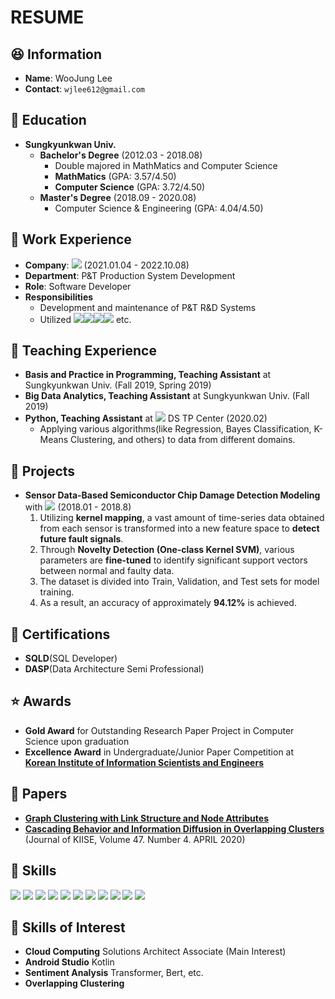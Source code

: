 # RESUME
  
## :satisfied: Information
- **Name**: WooJung Lee  
- **Contact**: `wjlee612@gmail.com`

## :school: Education
* **Sungkyunkwan Univ.** 
    -  **Bachelor's Degree** (2012.03 - 2018.08)
        - Double majored in MathMatics and Computer Science
        - **MathMatics** (GPA: 3.57/4.50)  
        - **Computer Science** (GPA: 3.72/4.50)
    - **Master's Degree** (2018.09 - 2020.08)
        - Computer Science & Engineering (GPA: 4.04/4.50)

## :office: Work Experience
* **Company**: <img src = "https://img.shields.io/badge/skhynix-ED1C24?style=flat&logoColor=white"> (2021.01.04 - 2022.10.08)
* **Department**: P&T Production System Development
* **Role**: Software Developer
* **Responsibilities**
    * Development and maintenance of P&T R&D Systems
    * Utilized <img src = "https://img.shields.io/badge/Csharp-EF5C55?style=flat&logo=csharp&logoColor=white"><img src = "https://img.shields.io/badge/JAVA-6CADDF?style=flat&logo=java&logoColor=white"><img src = "https://img.shields.io/badge/OracleSQL-F80000?style=flat&logo=oracle&logoColor=white"><img src = "https://img.shields.io/badge/DataModeling-770C56?style=flat&logoColor=white"> etc.

## :book: Teaching Experience
* **Basis and Practice in Programming, Teaching Assistant** at Sungkyunkwan Univ. (Fall 2019, Spring 2019)
* **Big Data Analytics, Teaching Assistant** at Sungkyunkwan Univ. (Fall 2019)
* **Python, Teaching Assistant** at <img src = "https://img.shields.io/badge/samsung-1428A0?style=flat&logoColor=white"> DS TP Center (2020.02)
    * Applying various algorithms(like Regression, Bayes Classification, K-Means Clustering, and others) to data from different domains. 

## :two_men_holding_hands: Projects
* **Sensor Data-Based Semiconductor Chip Damage Detection Modeling** with <img src = "https://img.shields.io/badge/samsung-1428A0?style=flat&logoColor=white"> (2018.01 - 2018.8)
    1. Utilizing **kernel mapping**, a vast amount of time-series data obtained from each sensor is transformed into a new feature space to **detect future fault signals**.
    2. Through **Novelty Detection (One-class Kernel SVM)**, various parameters are **fine-tuned** to identify significant support vectors between normal and faulty data.
    3. The dataset is divided into Train, Validation, and Test sets for model training.
    4. As a result, an accuracy of approximately **94.12%** is achieved.

## :muscle: Certifications
* **SQLD**(SQL Developer)
* **DASP**(Data Architecture Semi Professional)

## :star: Awards
* **Gold Award** for Outstanding Research Paper Project in Computer Science upon graduation
* **Excellence Award** in Undergraduate/Junior Paper Competition at **[Korean Institute of Information Scientists and Engineers](http://m.kiise.or.kr/conference/main/index.do?CC=wc&CS=43)**

## :page_with_curl: Papers
* **[Graph Clustering with Link Structure and Node Attributes](https://www.dbpia.co.kr/journal/articleDetail?nodeId=NODE07503594)**
* **[Cascading Behavior and Information Diffusion in Overlapping Clusters](https://www.dbpia.co.kr/journal/articleDetail?nodeId=NODE07503594)** (Journal of KIISE, Volume 47. Number 4. APRIL 2020)

## :hatched_chick: Skills
<img src = "https://img.shields.io/badge/JAVA-6CADDF?style=flat&logo=java&logoColor=white"> <img src = "https://img.shields.io/badge/gradle-02303A?style=flat&logo=gradle&logoColor=white"> <img src = "https://img.shields.io/badge/maven-C71A36?style=flat&logo=apachemaven&logoColor=white"> <img src = "https://img.shields.io/badge/c-A8B9CC?style=flat&logo=c&logoColor=white"> <img src = "https://img.shields.io/badge/C++-00599C?style=flat&logo=cplusplus&logoColor=white"> <img src = "https://img.shields.io/badge/Csharp-EF5C55?style=flat&logo=csharp&logoColor=white"> <img src = "https://img.shields.io/badge/python-3776AB?style=flat&logo=python&logoColor=white"> <img src = "https://img.shields.io/badge/pytorch-EE4C2C?style=flat&logo=pytorch&logoColor=white"> <img src = "https://img.shields.io/badge/tensorflow-FF6F00?style=flat&logo=tensorflow&logoColor=white"> <img src = "https://img.shields.io/badge/OracleSQL-F80000?style=flat&logo=oracle&logoColor=white"> <img src = "https://img.shields.io/badge/postgresql-4169E1?style=flat&logo=postgresql&logoColor=white">

## :hatching_chick: Skills of Interest
* **Cloud Computing** Solutions Architect Associate (Main Interest)
* **Android Studio** Kotlin
* **Sentiment Analysis** Transformer, Bert, etc.
* **Overlapping Clustering**